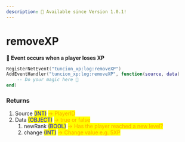 ```yaml
---
description: 🔧 Available since Version 1.0.1!
---
```


# removeXP

&#x20;**📢 Event occurs when a player loses XP**

```lua
RegisterNetEvent("tuncion_xp:log:removeXP")
AddEventHandler("tuncion_xp:log:removeXP", function(source, data)
    -- Do your magic here 💫
end)
```

### Returns

1. Source <mark style="color:blue;">(INT)</mark> <mark style="color:orange;">-> PlayerID</mark>
2. Data <mark style="color:blue;">(OBJECT)</mark> <mark style="color:orange;">-> true or false</mark>
   1. newRank <mark style="color:blue;">(BOOL)</mark> <mark style="color:orange;">-> Has the player reached a new level?</mark>
   2. change <mark style="color:blue;">(INT)</mark> <mark style="color:orange;">-> Change value e.g. 5XP</mark>

